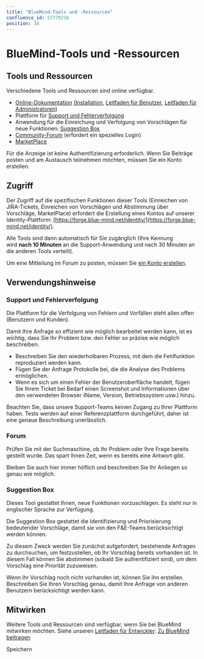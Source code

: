 ```yaml
---
title: "BlueMind-Tools und -Ressourcen"
confluence_id: 57770216
position: 34
---
```

# BlueMind-Tools und -Ressourcen


## Tools und Ressourcen

Verschiedene Tools und Ressourcen sind online verfügbar.

- [Online-Dokumentation](http://doc.blue-mind.net/) [(Installation](https://forge.blue-mind.net/confluence/display/LATEST/Guide+d%27installation), [Leitfaden für Benutzer](https://forge.blue-mind.net/confluence/display/LATEST/Guide+de+l%27utilisateur), [Leitfaden für Administratoren](https://forge.blue-mind.net/confluence/display/LATEST/Guide+de+l%27administrateur))
- Plattform für [Support und Fehlerverfolgung](https://forge.blue-mind.net/jira/)
- Anwendung für die Einreichung und Verfolgung von Vorschlägen für neue Funktionen: [Suggestion Box](https://community.blue-mind.net/suggestions/)
- [Community-Forum](http://forum.blue-mind.net/) (erfordert ein spezielles Login)
- [MarketPlace](https://marketplace.blue-mind.net/)


Für die Anzeige ist keine Authentifizierung erforderlich. Wenn Sie Beiträge posten und am Austausch teilnehmen möchten, müssen Sie ein Konto erstellen.


## Zugriff

Der Zugriff auf die spezifischen Funktionen dieser Tools (Einreichen von JIRA-Tickets, Einreichen von Vorschlägen und Abstimmung über Vorschläge, MarketPlace) erfordert die Erstellung eines Kontos auf unserer Identity-Plattform: [https://forge.blue-mind.net/identity/](https://forge.blue-mind.net/identity/).

Alle Tools sind dann automatisch für Sie zugänglich (Ihre Kennung wird **nach 10 Minuten** an die Support-Anwendung und nach 30 Minuten an die anderen Tools verteilt).

Um eine Mitteilung im Forum zu posten, müssen Sie [ein Konto erstellen](http://forum.blue-mind.net/register.php).

## Verwendungshinweise

### Support und Fehlerverfolgung

Die Plattform für die Verfolgung von Fehlern und Vorfällen steht allen offen (Benutzern und Kunden).

Damit Ihre Anfrage so effizient wie möglich bearbeitet werden kann, ist es wichtig, dass Sie Ihr Problem bzw. den Fehler so präzise wie möglich beschreiben.

- Beschreiben Sie den wiederholbaren Prozess, mit dem die Fehlfunktion reproduziert werden kann.
- Fügen Sie der Anfrage Protokolle bei, die die Analyse des Problems ermöglichen.
- Wenn es sich um einen Fehler der Benutzeroberfläche handelt, fügen Sie Ihrem Ticket bei Bedarf einen Screenshot und Informationen über den verwendeten Browser (Name, Version, Betriebssystem usw.) hinzu.


Beachten Sie, dass unsere Support-Teams keinen Zugang zu Ihrer Plattform haben. Tests werden auf einer Referenzplattform durchgeführt, daher ist eine genaue Beschreibung unerlässlich.

### Forum

Prüfen Sie mit der Suchmaschine, ob Ihr Problem oder Ihre Frage bereits gestellt wurde. Das spart Ihnen Zeit, wenn es bereits eine Antwort gibt.

Bleiben Sie auch hier immer höflich und beschreiben Sie Ihr Anliegen so genau wie möglich.

### Suggestion Box

Dieses Tool gestattet Ihnen, neue Funktionen vorzuschlagen. Es steht nur in englischer Sprache zur Verfügung.

Die Suggestion Box gestattet die Identifizierung und Priorisierung bedeutender Vorschläge, damit sie von den F&E-Teams berücksichtigt werden können.

Zu diesem Zweck werden Sie zunächst aufgefordert, bestehende Anfragen zu durchsuchen, um festzustellen, ob Ihr Vorschlag bereits vorhanden ist. In diesem Fall können Sie abstimmen (sobald Sie authentifiziert sind), um dem Vorschlag eine Priorität zuzuweisen.

Wenn ihr Vorschlag noch nicht vorhanden ist, können Sie ihn erstellen. Beschreiben Sie Ihren Vorschlag genau, damit Ihre Anfrage von anderen Benutzern berücksichtigt werden kann.

## Mitwirken

Weitere Tools und Ressourcen sind verfügbar, wenn Sie bei BlueMind mitwirken möchten. Siehe unseren [Leitfaden für Entwickler](/Guide_du_developpeur/): [Zu BlueMind beitragen](/Guide_du_developpeur/Contribuer_à_BlueMind/)


Speichern

